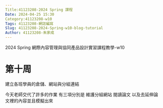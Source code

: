 ```yaml
---
Title:41123208-2024 Spring 課程
Date: 2024-04-25 15:30
Category:41123208-w10
Tags: 41123208-網誌編寫
Slug: 41123208-2024-Spring-w10-blog-tutorial
Author: 41123208-朱家成
---
```


2024 Spring 網際內容管理與協同產品設計實習課程教學-w10

<!-- PELICAN_END_SUMMARY -->

# 第十周
建立各班學員的倉儲、網站與分組連結

今天老師交代了許多的作業
有三項分別是
維護分組網站
閱讀論文
以及去延伸論文裡的內容並且模擬出來